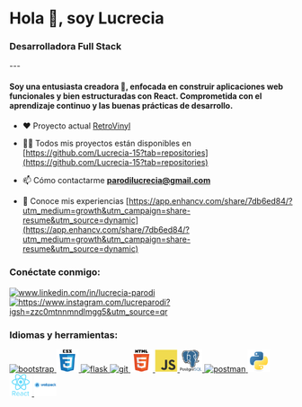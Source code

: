 <h1 align="star">Hola 👋, soy Lucrecia</h1>
<h3 align="start">Desarrolladora Full Stack</h3>
---
<h4 align="start">Soy una entusiasta creadora 💫, enfocada en construir aplicaciones web funcionales y bien estructuradas con React. Comprometida con el aprendizaje continuo y las buenas prácticas de desarrollo.</h4>



- ❤️ Proyecto actual  [RetroVinyl](https://github.com/Lucrecia-15/RetroVinyl__finalProject)

- 👨‍💻 Todos mis proyectos están disponibles en [https://github.com/Lucrecia-15?tab=repositories](https://github.com/Lucrecia-15?tab=repositories)

- 📫 Cómo contactarme **parodilucrecia@gmail.com**

- 📄 Conoce mis experiencias [https://app.enhancv.com/share/7db6ed84/?utm_medium=growth&utm_campaign=share-resume&utm_source=dynamic](https://app.enhancv.com/share/7db6ed84/?utm_medium=growth&utm_campaign=share-resume&utm_source=dynamic)

<h3 align="left">Conéctate conmigo:</h3>
<p align="left">
<a href="https://linkedin.com/in/lucrecia-parodi" target="blank"><img align="center" src="https://raw.githubusercontent.com/rahuldkjain/github-profile-readme-generator/master/src/images/icons/Social/linked-in-alt.svg" alt="www.linkedin.com/in/lucrecia-parodi" height="30" width="40" /></a>
<a href="https://instagram.com/lucreparodi?igsh=zzc0mtnnmndlmgg5&utm_source=qr" target="blank"><img align="center" src="https://raw.githubusercontent.com/rahuldkjain/github-profile-readme-generator/master/src/images/icons/Social/instagram.svg" alt="https://www.instagram.com/lucreparodi?igsh=zzc0mtnnmndlmgg5&utm_source=qr" height="30" width="40" /></a>
</p>

<h3 align="left">Idiomas y herramientas:</h3>
<p align="left"> <a href="https://getbootstrap.com" target="_blank" rel="noreferrer"> <img src="https://e7.pngegg.com/pngimages/439/345/png-clipart-bootstrap-logo-thumbnail-tech-companies-thumbnail.png" alt="bootstrap" width="40" height="40"/> </a> <a href="https://www.w3schools.com/css/" target="_blank" rel="noreferrer"> <img src="https://raw.githubusercontent.com/devicons/devicon/master/icons/css3/css3-original-wordmark.svg" alt="css3" width="40" height="40"/> </a> <a href="https://flask.palletsprojects.com/" target="_blank" rel="noreferrer"> <img src="https://user-images.githubusercontent.com/62756402/219742406-3705ec7a-8fb5-43cf-906e-1d59f5db93c6.png" alt="flask" width="40" height="40"/> </a> <a href="https://git-scm.com/" target="_blank" rel="noreferrer"> <img src="https://www.vectorlogo.zone/logos/git-scm/git-scm-icon.svg" alt="git" width="40" height="40"/> </a> <a href="https://www.w3.org/html/" target="_blank" rel="noreferrer"> <img src="https://raw.githubusercontent.com/devicons/devicon/master/icons/html5/html5-original-wordmark.svg" alt="html5" width="40" height="40"/> </a> <a href="https://developer.mozilla.org/en-US/docs/Web/JavaScript" target="_blank" rel="noreferrer"> <img src="https://raw.githubusercontent.com/devicons/devicon/master/icons/javascript/javascript-original.svg" alt="javascript" width="40" height="40"/> </a> <a href="https://www.postgresql.org" target="_blank" rel="noreferrer"> <img src="https://raw.githubusercontent.com/devicons/devicon/master/icons/postgresql/postgresql-original-wordmark.svg" alt="postgresql" width="40" height="40"/> </a> <a href="https://postman.com" rel="nofollow"> <img src="https://camo.githubusercontent.com/5c2595c2fcc9ef7ffa97d14f868547d945d5cee65045377c7c34611b5a67c139/68747470733a2f2f7777772e766563746f726c6f676f2e7a6f6e652f6c6f676f732f676574706f73746d616e2f676574706f73746d616e2d69636f6e2e737667" alt="postman" width="40" height="40" data-canonical-src="https://www.vectorlogo.zone/logos/getpostman/getpostman-icon.svg" style="max-width: 100%;"> </a> <a href="https://www.python.org" objetivo="_blank" rel="noreferrer"> <img src="https://raw.githubusercontent.com/devicons/devicon/master/icons/python/python-original.svg" alt="python" width="40" height="40"/> </a> <a href="https://reactjs.org/" objetivo="_blank" rel="noreferrer"> <img src="https://raw.githubusercontent.com/devicons/devicon/master/icons/react/react-original-wordmark.svg" alt="react" width="40" height="40"/> </a> <a href="https://webpack.js.org" objetivo="_blank" rel="noreferrer"> <img src="https://raw.githubusercontent.com/devicons/devicon/d00d0969292a6569d45b06d3f350f463a0107b0d/icons/webpack/webpack-original-wordmark.svg" alt="webpack" width="40" height="40"/> </a> </p>
